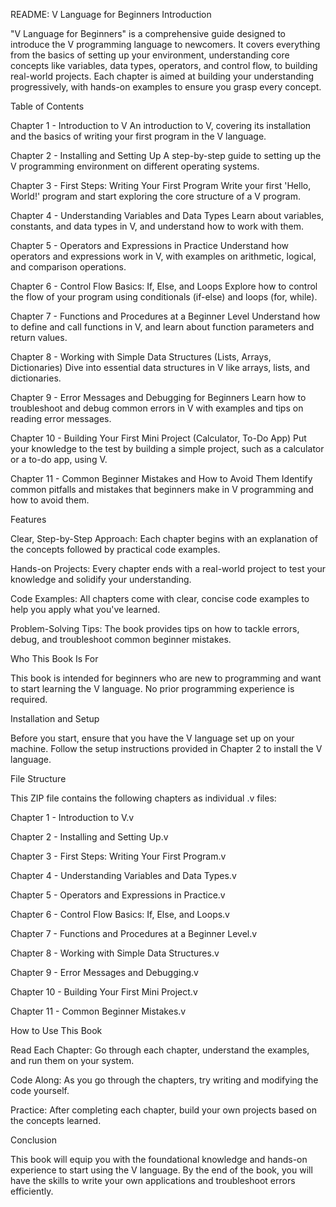 README: V Language for Beginners
Introduction

"V Language for Beginners" is a comprehensive guide designed to introduce the V programming language to newcomers. It covers everything from the basics of setting up your environment, understanding core concepts like variables, data types, operators, and control flow, to building real-world projects. Each chapter is aimed at building your understanding progressively, with hands-on examples to ensure you grasp every concept.

Table of Contents

Chapter 1 - Introduction to V
An introduction to V, covering its installation and the basics of writing your first program in the V language.

Chapter 2 - Installing and Setting Up
A step-by-step guide to setting up the V programming environment on different operating systems.

Chapter 3 - First Steps: Writing Your First Program
Write your first 'Hello, World!' program and start exploring the core structure of a V program.

Chapter 4 - Understanding Variables and Data Types
Learn about variables, constants, and data types in V, and understand how to work with them.

Chapter 5 - Operators and Expressions in Practice
Understand how operators and expressions work in V, with examples on arithmetic, logical, and comparison operations.

Chapter 6 - Control Flow Basics: If, Else, and Loops
Explore how to control the flow of your program using conditionals (if-else) and loops (for, while).

Chapter 7 - Functions and Procedures at a Beginner Level
Understand how to define and call functions in V, and learn about function parameters and return values.

Chapter 8 - Working with Simple Data Structures (Lists, Arrays, Dictionaries)
Dive into essential data structures in V like arrays, lists, and dictionaries.

Chapter 9 - Error Messages and Debugging for Beginners
Learn how to troubleshoot and debug common errors in V with examples and tips on reading error messages.

Chapter 10 - Building Your First Mini Project (Calculator, To-Do App)
Put your knowledge to the test by building a simple project, such as a calculator or a to-do app, using V.

Chapter 11 - Common Beginner Mistakes and How to Avoid Them
Identify common pitfalls and mistakes that beginners make in V programming and how to avoid them.

Features

Clear, Step-by-Step Approach: Each chapter begins with an explanation of the concepts followed by practical code examples.

Hands-on Projects: Every chapter ends with a real-world project to test your knowledge and solidify your understanding.

Code Examples: All chapters come with clear, concise code examples to help you apply what you've learned.

Problem-Solving Tips: The book provides tips on how to tackle errors, debug, and troubleshoot common beginner mistakes.

Who This Book Is For

This book is intended for beginners who are new to programming and want to start learning the V language. No prior programming experience is required.

Installation and Setup

Before you start, ensure that you have the V language set up on your machine. Follow the setup instructions provided in Chapter 2 to install the V language.

File Structure

This ZIP file contains the following chapters as individual .v files:

Chapter 1 - Introduction to V.v

Chapter 2 - Installing and Setting Up.v

Chapter 3 - First Steps: Writing Your First Program.v

Chapter 4 - Understanding Variables and Data Types.v

Chapter 5 - Operators and Expressions in Practice.v

Chapter 6 - Control Flow Basics: If, Else, and Loops.v

Chapter 7 - Functions and Procedures at a Beginner Level.v

Chapter 8 - Working with Simple Data Structures.v

Chapter 9 - Error Messages and Debugging.v

Chapter 10 - Building Your First Mini Project.v

Chapter 11 - Common Beginner Mistakes.v

How to Use This Book

Read Each Chapter: Go through each chapter, understand the examples, and run them on your system.

Code Along: As you go through the chapters, try writing and modifying the code yourself.

Practice: After completing each chapter, build your own projects based on the concepts learned.

Conclusion

This book will equip you with the foundational knowledge and hands-on experience to start using the V language. By the end of the book, you will have the skills to write your own applications and troubleshoot errors efficiently.
